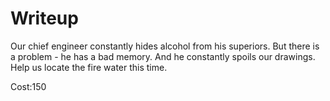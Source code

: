 # Writeup

Our chief engineer constantly hides alcohol from his superiors. But there is a problem - he has a bad memory. And he constantly spoils our drawings. Help us locate the fire water this time.

Cost:150
